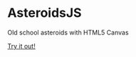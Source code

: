 AsteroidsJS
==========

Old school asteroids with HTML5 Canvas

[Try it out!](http://pclements12.github.io/AsteroidsJS/asteroids.html)
